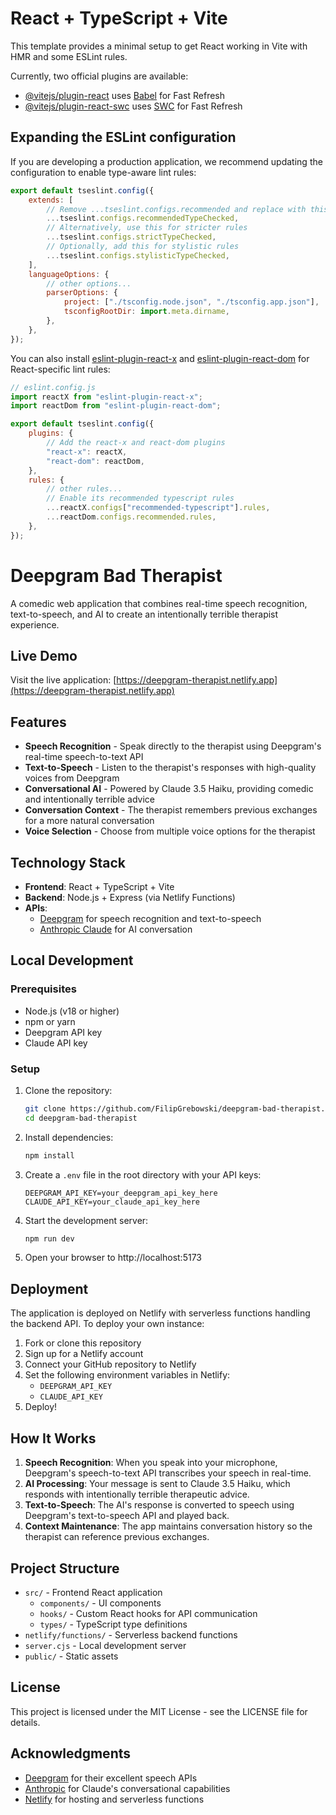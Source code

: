 # React + TypeScript + Vite

This template provides a minimal setup to get React working in Vite with HMR and some ESLint rules.

Currently, two official plugins are available:

-   [@vitejs/plugin-react](https://github.com/vitejs/vite-plugin-react/blob/main/packages/plugin-react/README.md) uses [Babel](https://babeljs.io/) for Fast Refresh
-   [@vitejs/plugin-react-swc](https://github.com/vitejs/vite-plugin-react-swc) uses [SWC](https://swc.rs/) for Fast Refresh

## Expanding the ESLint configuration

If you are developing a production application, we recommend updating the configuration to enable type-aware lint rules:

```js
export default tseslint.config({
    extends: [
        // Remove ...tseslint.configs.recommended and replace with this
        ...tseslint.configs.recommendedTypeChecked,
        // Alternatively, use this for stricter rules
        ...tseslint.configs.strictTypeChecked,
        // Optionally, add this for stylistic rules
        ...tseslint.configs.stylisticTypeChecked,
    ],
    languageOptions: {
        // other options...
        parserOptions: {
            project: ["./tsconfig.node.json", "./tsconfig.app.json"],
            tsconfigRootDir: import.meta.dirname,
        },
    },
});
```

You can also install [eslint-plugin-react-x](https://github.com/Rel1cx/eslint-react/tree/main/packages/plugins/eslint-plugin-react-x) and [eslint-plugin-react-dom](https://github.com/Rel1cx/eslint-react/tree/main/packages/plugins/eslint-plugin-react-dom) for React-specific lint rules:

```js
// eslint.config.js
import reactX from "eslint-plugin-react-x";
import reactDom from "eslint-plugin-react-dom";

export default tseslint.config({
    plugins: {
        // Add the react-x and react-dom plugins
        "react-x": reactX,
        "react-dom": reactDom,
    },
    rules: {
        // other rules...
        // Enable its recommended typescript rules
        ...reactX.configs["recommended-typescript"].rules,
        ...reactDom.configs.recommended.rules,
    },
});
```

# Deepgram Bad Therapist

A comedic web application that combines real-time speech recognition, text-to-speech, and AI to create an intentionally terrible therapist experience.

## Live Demo

Visit the live application: [https://deepgram-therapist.netlify.app](https://deepgram-therapist.netlify.app)

## Features

-   **Speech Recognition** - Speak directly to the therapist using Deepgram's real-time speech-to-text API
-   **Text-to-Speech** - Listen to the therapist's responses with high-quality voices from Deepgram
-   **Conversational AI** - Powered by Claude 3.5 Haiku, providing comedic and intentionally terrible advice
-   **Conversation Context** - The therapist remembers previous exchanges for a more natural conversation
-   **Voice Selection** - Choose from multiple voice options for the therapist

## Technology Stack

-   **Frontend**: React + TypeScript + Vite
-   **Backend**: Node.js + Express (via Netlify Functions)
-   **APIs**:
    -   [Deepgram](https://deepgram.com/) for speech recognition and text-to-speech
    -   [Anthropic Claude](https://www.anthropic.com/claude) for AI conversation

## Local Development

### Prerequisites

-   Node.js (v18 or higher)
-   npm or yarn
-   Deepgram API key
-   Claude API key

### Setup

1. Clone the repository:

    ```bash
    git clone https://github.com/FilipGrebowski/deepgram-bad-therapist.git
    cd deepgram-bad-therapist
    ```

2. Install dependencies:

    ```bash
    npm install
    ```

3. Create a `.env` file in the root directory with your API keys:

    ```
    DEEPGRAM_API_KEY=your_deepgram_api_key_here
    CLAUDE_API_KEY=your_claude_api_key_here
    ```

4. Start the development server:

    ```bash
    npm run dev
    ```

5. Open your browser to http://localhost:5173

## Deployment

The application is deployed on Netlify with serverless functions handling the backend API. To deploy your own instance:

1. Fork or clone this repository
2. Sign up for a Netlify account
3. Connect your GitHub repository to Netlify
4. Set the following environment variables in Netlify:
    - `DEEPGRAM_API_KEY`
    - `CLAUDE_API_KEY`
5. Deploy!

## How It Works

1. **Speech Recognition**: When you speak into your microphone, Deepgram's speech-to-text API transcribes your speech in real-time.
2. **AI Processing**: Your message is sent to Claude 3.5 Haiku, which responds with intentionally terrible therapeutic advice.
3. **Text-to-Speech**: The AI's response is converted to speech using Deepgram's text-to-speech API and played back.
4. **Context Maintenance**: The app maintains conversation history so the therapist can reference previous exchanges.

## Project Structure

-   `src/` - Frontend React application
    -   `components/` - UI components
    -   `hooks/` - Custom React hooks for API communication
    -   `types/` - TypeScript type definitions
-   `netlify/functions/` - Serverless backend functions
-   `server.cjs` - Local development server
-   `public/` - Static assets

## License

This project is licensed under the MIT License - see the LICENSE file for details.

## Acknowledgments

-   [Deepgram](https://deepgram.com/) for their excellent speech APIs
-   [Anthropic](https://www.anthropic.com/) for Claude's conversational capabilities
-   [Netlify](https://www.netlify.com/) for hosting and serverless functions
